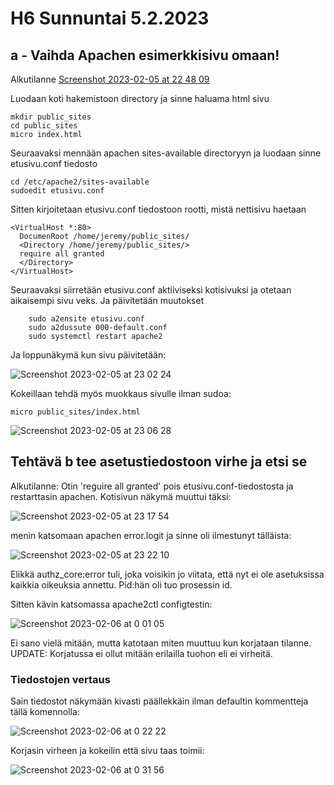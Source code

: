 # H6 Sunnuntai 5.2.2023

## a - Vaihda Apachen esimerkkisivu omaan!

Alkutilanne
[Screenshot 2023-02-05 at 22 48 09](https://user-images.githubusercontent.com/104775534/216844987-b46148db-c895-44b5-b49e-8ed9ca37d300.png)


Luodaan koti hakemistoon directory ja sinne haluama html sivu

    mkdir public_sites
    cd public_sites
    micro index.html
    
 Seuraavaksi mennään apachen sites-available directoryyn ja luodaan sinne etusivu.conf tiedosto
 
    cd /etc/apache2/sites-available
    sudoedit etusivu.conf
    
 Sitten kirjoitetaan etusivu.conf tiedostoon rootti, mistä nettisivu haetaan
 
    <VirtualHost *:80>
      DocumenRoot /home/jeremy/public_sites/
      <Directory /home/jeremy/public_sites/>
      require all granted
      </Directory>
    </VirtualHost>
    
  Seuraavaksi siirretään etusivu.conf aktiiviseksi kotisivuksi ja otetaan aikaisempi sivu veks. Ja päivitetään muutokset
    
        sudo a2ensite etusivu.conf
        sudo a2dussute 000-default.conf
        sudo systemctl restart apache2
        
Ja loppunäkymä kun sivu päivitetään:

![Screenshot 2023-02-05 at 23 02 24](https://user-images.githubusercontent.com/104775534/216845602-0246bdfd-4eba-4476-b522-5b90e1275c40.png)

Kokeillaan tehdä myös muokkaus sivulle ilman sudoa:
  
    micro public_sites/index.html
    
![Screenshot 2023-02-05 at 23 06 28](https://user-images.githubusercontent.com/104775534/216845798-375b11d9-4e4a-4792-bbf7-b69e12750add.png)


## Tehtävä b tee asetustiedostoon virhe ja etsi se

Alkutilanne: Otin 'reguire all granted' pois etusivu.conf-tiedostosta ja restarttasin apachen. Kotisivun näkymä muuttui täksi: 
  
![Screenshot 2023-02-05 at 23 17 54](https://user-images.githubusercontent.com/104775534/216846374-2a91a93b-2bd2-41ee-be7c-07d2822825db.png)

menin katsomaan apachen error.logit ja sinne oli ilmestunyt tälläista:
        
![Screenshot 2023-02-05 at 23 22 10](https://user-images.githubusercontent.com/104775534/216846773-e661eebc-e4cc-4874-8423-cc2f976f47b6.png)

Elikkä authz_core:error tuli, joka voisikin jo viitata, että nyt ei ole asetuksissa kaikkia oikeuksia annettu. Pid:hän oli tuo prosessin id.

Sitten kävin katsomassa apache2ctl configtestin:

![Screenshot 2023-02-06 at 0 01 05](https://user-images.githubusercontent.com/104775534/216848416-cde4f30b-69c7-465f-b541-4979a3769f5e.png)

Ei sano vielä mitään, mutta katotaan miten muuttuu kun korjataan tilanne. UPDATE: Korjatussa ei ollut mitään erilailla tuohon eli ei virheitä.

### Tiedostojen vertaus

Sain tiedostot näkymään kivasti päällekkäin ilman defaultin kommentteja tällä komennolla:

![Screenshot 2023-02-06 at 0 22 22](https://user-images.githubusercontent.com/104775534/216849282-8bcde615-ac3a-4ca4-a01f-832631969739.png)


Korjasin virheen ja kokeilin että sivu taas toimii:

![Screenshot 2023-02-06 at 0 31 56](https://user-images.githubusercontent.com/104775534/216849680-57771a09-b952-47dc-9d3f-24885fbf91e8.png)



